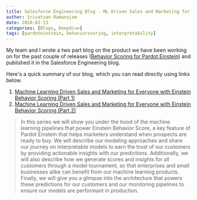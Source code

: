 ```yaml
---
title: Salesforce Engineering Blog - ML Driven Sales and Marketing for Everyone
author: Srivatsan Ramanujam
date: 2020-02-13
categories: [Blogs, Deepdive]
tags: [pardoteinstein, behaviorscoring, interpretability]
---
```


My team and I wrote a two part blog on the product we have been working on for the past couple of releases ([Behavior Scoring for Pardot Einstein](https://help.salesforce.com/articleView?id=pardot_einstein_behavior_scoring.htm&type=5)) and published it in the Salesforce Engineering blog.

Here's a quick summary of our blog, which you can read directly using links below.

1. [Machine Learning Driven Sales and Marketing for Everyone with Einstein Behavior Scoring (Part 1)](https://engineering.salesforce.com/machine-learning-driven-sales-and-marketing-for-everyone-with-einstein-behavior-scoring-part-1-afdb76a5a480?source=friends_link&sk=12d39e69b16ebbdc5cdc4ce7e18030c1)
2. [Machine Learning Driven Sales and Marketing for Everyone with Einstein Behavior Scoring (Part 2)](https://engineering.salesforce.com/machine-learning-driven-sales-and-marketing-for-everyone-with-einstein-behavior-scoring-part-2-ac3cb3caf942?source=friends_link&sk=6641e05ed2884964a99114a83dca4024)

> In this series we will show you under the hood of the machine learning pipelines that power Einstein Behavior Score, a key feature of Pardot Einstein that helps marketers understand when prospects are ready to buy. We will describe our modeling approaches and share our journey on interpretable models to earn the trust of our customers by providing actionable insights with our predictions. Additionally, we will also describe how we generate scores and insights for all customers through a model tournament, so that enterprises and small businesses alike can benefit from our machine learning products. Finally, we will give you a glimpse into the architecture that powers these predictions for our customers and our monitoring pipelines to ensure our models are performant in production.
